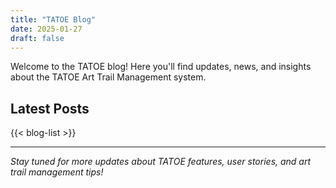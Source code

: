 ```yaml
---
title: "TATOE Blog"
date: 2025-01-27
draft: false
---
```


Welcome to the TATOE blog! Here you'll find updates, news, and insights about the TATOE Art Trail Management system.

## Latest Posts

{{< blog-list >}}

---

*Stay tuned for more updates about TATOE features, user stories, and art trail management tips!* 